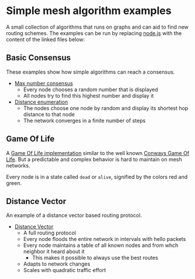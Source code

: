 # Simple mesh algorithm examples

A small collection of algorithms that runs on graphs and can aid to find new routing schemes.
The examples can be run by replacing [node.js](/src/node.js) with the content of the linked files below:

## Basic Consensus

These examples show how simple algorithms can reach a consensus.

* [Max number consensus](/src/node_max_num_consensus.js)
  * Every node chooses a random number that is displayed
  * All nodes try to find this highest number and display it
* [Distance enumeration](/src/node_distance_enumeration.js)
  * The nodes choose one node by random and display its shortest hop distance to that node
  * The network converges in a finite number of steps

## Game Of Life

A [Game Of Life implementation](/src/node_game_of_life.js) similar to the well known [Conways Game Of Life](https://en.wikipedia.org/wiki/Conway%27s_Game_of_Life). But a predictable and complex behavior is hard to maintain on mesh networks.

Every node is in a state called `dead` or `alive`, signified by the colors red and green.

## Distance Vector

An example of a distance vector based routing protocol.

* [Distance Vector](/src/node_distance_vector.js)
  * A full routing protocol
  * Every node floods the entire network in intervals with hello packets
  * Every node maintains a table of all known nodes and from whch neighbor it heard about it
    * This makes it possible to always use the best routes
  * Adapts to network changes
  * Scales with quadratic traffic effort
